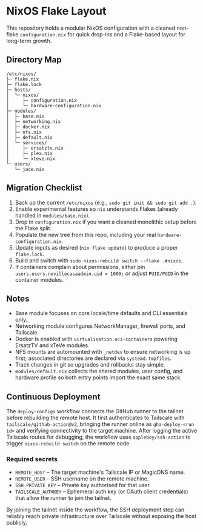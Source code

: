 # NixOS Flake Layout

This repository holds a modular NixOS configuration with a cleaned non-flake `configuration.nix` for quick drop-ins and a Flake-based layout for long-term growth.

## Directory Map

```
/etc/nixos/
├─ flake.nix
├─ flake.lock
├─ hosts/
│  └─ nixos/
│     ├─ configuration.nix
│     └─ hardware-configuration.nix
├─ modules/
│  ├─ base.nix
│  ├─ networking.nix
│  ├─ docker.nix
│  ├─ nfs.nix
│  ├─ default.nix
│  └─ services/
│     ├─ ersatztv.nix
│     ├─ plex.nix
│     └─ xteve.nix
└─ users/
   └─ jace.nix
```

## Migration Checklist

1. Back up the current `/etc/nixos` (e.g., `sudo git init && sudo git add .`).
2. Enable experimental features so `nix` understands Flakes (already handled in `modules/base.nix`).
3. Drop in `configuration.nix` if you want a cleaned monolithic setup before the Flake split.
4. Populate the new tree from this repo, including your real `hardware-configuration.nix`.
5. Update inputs as desired (`nix flake update`) to produce a proper `flake.lock`.
6. Build and switch with `sudo nixos-rebuild switch --flake .#nixos`.
7. If containers complain about permissions, either pin `users.users.nevillecasaadmin.uid = 1000;` or adjust `PUID/PGID` in the container modules.

## Notes

- Base module focuses on core locale/time defaults and CLI essentials only.
- Networking module configures NetworkManager, firewall ports, and Tailscale.
- Docker is enabled with `virtualisation.oci-containers` powering ErsatzTV and xTeVe modules.
- NFS mounts are automounted with `_netdev` to ensure networking is up first; associated directories are declared via `systemd.tmpfiles`.
- Track changes in git so upgrades and rollbacks stay simple.
- `modules/default.nix` collects the shared modules, user config, and hardware profile so both entry points import the exact same stack.

## Continuous Deployment

The `deploy-configs` workflow connects the GitHub runner to the tailnet before rebuilding the remote host. It first authenticates to Tailscale with `tailscale/github-action@v2`, bringing the runner online as `gha-deploy-<run id>` and verifying connectivity to the target machine. After logging the active Tailscale routes for debugging, the workflow uses `appleboy/ssh-action` to trigger `nixos-rebuild switch` on the remote node.

### Required secrets

- `REMOTE_HOST` – The target machine's Tailscale IP or MagicDNS name.
- `REMOTE_USER` – SSH username on the remote machine.
- `SSH_PRIVATE_KEY` – Private key authorised for that user.
- `TAILSCALE_AUTHKEY` – Ephemeral auth key (or OAuth client credentials) that allow the runner to join the tailnet.

By joining the tailnet inside the workflow, the SSH deployment step can reliably reach private infrastructure over Tailscale without exposing the host publicly.
